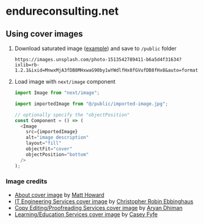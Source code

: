 # endureconsulting.net

## Using cover images

1. Download saturated image ([example](https://images.unsplash.com/photo-1513542789411-b6a5d4f31634?ixlib=rb-1.2.1&ixid=MnwxMjA3fDB8MHxwaG90by1wYWdlfHx8fGVufDB8fHx8&auto=format&fit=crop&w=1920&q=60&sat=-100)) and save to `/public` folder

   ```
   https://images.unsplash.com/photo-1513542789411-b6a5d4f31634?ixlib=rb-1.2.1&ixid=MnwxMjA3fDB8MHxwaG90by1wYWdlfHx8fGVufDB8fHx8&auto=format&fit=crop&w=1920&q=60&sat=-100
   ```

1. Load image with `next/image` component

   ```js
   import Image from "next/image";

   import importedImage from "@/public/imported-image.jpg";

   // optionally specify the "objectPosition"
   const Component = () => (
     <Image
       src={importedImage}
       alt="image description"
       layout="fill"
       objectFit="cover"
       objectPosition="bottom"
     />
   );
   ```

### Image credits

- [About cover image](https://unsplash.com/photos/A4iL43vunlY) by [
  Matt Howard](https://unsplash.com/@thematthoward)
- [IT Engineering Services cover image](https://unsplash.com/photos/pgSkeh0yl8o) by [Christopher Robin Ebbinghaus](https://unsplash.com/@cebbbinghaus)
- [Copy Editing/Proofreading Services cover image](https://unsplash.com/photos/iGLLtLINSkw) by [Aryan Dhiman](https://unsplash.com/@mylifeasaryan_)
- [Learning/Education Services cover image](https://unsplash.com/photos/R5S4OQpG0lE) by [
  Casey Fyfe](https://unsplash.com/@caseyfyfe)
